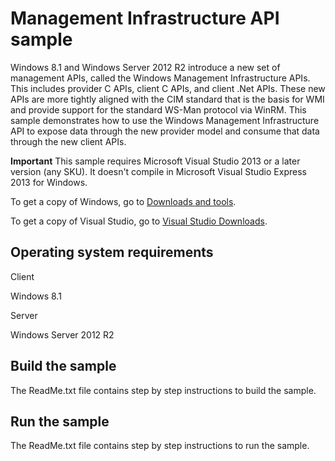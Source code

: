 Management Infrastructure API sample
====================================

Windows 8.1 and Windows Server 2012 R2 introduce a new set of management APIs, called the Windows Management Infrastructure APIs. This includes provider C APIs, client C APIs, and client .Net APIs. These new APIs are more tightly aligned with the CIM standard that is the basis for WMI and provide support for the standard WS-Man protocol via WinRM. This sample demonstrates how to use the Windows Management Infrastructure API to expose data through the new provider model and consume that data through the new client APIs.

**Important**  This sample requires Microsoft Visual Studio 2013 or a later version (any SKU). It doesn't compile in Microsoft Visual Studio Express 2013 for Windows.

To get a copy of Windows, go to [Downloads and tools](http://go.microsoft.com/fwlink/p/?linkid=301696).

To get a copy of Visual Studio, go to [Visual Studio Downloads](http://go.microsoft.com/fwlink/p/?linkid=301697).

Operating system requirements
-----------------------------

Client

Windows 8.1

Server

Windows Server 2012 R2

Build the sample
----------------

The ReadMe.txt file contains step by step instructions to build the sample.

Run the sample
--------------

The ReadMe.txt file contains step by step instructions to run the sample.

